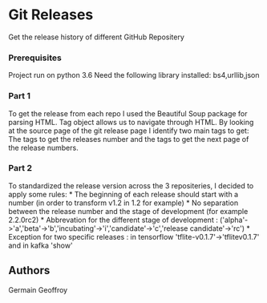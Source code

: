 # Git Releases

Get the release history of different GitHub Repositery


### Prerequisites

  Project run on python 3.6
  Need the following library installed: bs4,urllib,json
  

### Part 1
  To get the release from each repo I used the Beautiful Soup package for parsing HTML.
  Tag object allows us to navigate through HTML.
  By looking at the source page of the git release page I identify two main tags to get:
  The tags to get the releases number and the tags to get the next page of the release numbers.
 
  
### Part 2
  To standardized the release version across the 3 repositeries, I decided to apply some rules:
    *  The beginning of each release should start with a number (in order to transform  v1.2 in 1.2 for example)
    * No separation between the release number and the stage of development (for example 2.2.0rc2)
    *  Abbrevation for the different stage of development : ('alpha'->'a','beta'->'b','incubating'->'i','candidate'->'c','release    candidate'->'rc')
    *  Exception for two specific releases : in tensorflow 'tflite-v0.1.7'->'tflitev0.1.7' and in kafka 'show'
## Authors

Germain Geoffroy
